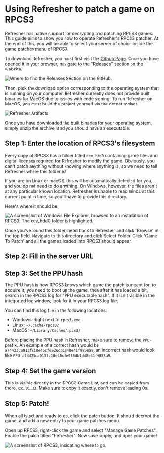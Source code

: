 # Using Refresher to patch a game on RPCS3

Refresher has native support for decrypting and patching RPCS3 games. This guide aims to show you how to operate Refresher's RPCS3 patcher. At the end of this, you will be able to select your server of choice inside the game patches menu of RPCS3.

To download Refresher, you must first visit the [Github Page](https://github.com/LittleBigRefresh/Refresher). Once you have opened it in your browser,
navigate to the "Releases" section on the website.

![Where to find the Releases Section on the GitHub.](Refresher-Release-Highlight.png)

Then, pick the download option corresponding to the operating system that is running on your computer.
Refresher currently does not provide built binaries for MacOS due to issues with code signing. To run Refresher on MacOS,
you must build the project yourself via the dotnet toolset.

![Refresher Artifacts](Refresher-Artifacts.png)

Once you have downloaded the built binaries for your operating system,
simply unzip the archive, and you should have an executable.

## Step 1: Enter the location of RPCS3's filesystem

Every copy of RPCS3 has a folder titled `dev_hdd0` containing game files and digital licenses required for Refresher to modify the game. Obviously, you can't patch anything without knowing where anything is, so we need to tell Refresher where this folder is!

If you are on Linux or macOS, this will be automatically detected for you, and you do not need to do anything. On Windows, however, the files aren't at any particular known location. Refresher is unable to read minds at this current point in time, so you'll have to provide this directory.

Here's where it should be:

![A screenshot of Windows File Explorer, browsed to an installation of RPCS3. The dev_hdd0 folder is highlighted.](rpcs3-directory.png)

Once you've found this folder, head back to Refresher and click 'Browse' in the top field. Navigate to this directory and click Select Folder. Click 'Game To Patch' and all the games loaded into RPCS3 should appear.

## Step 2: Fill in the server URL

<include from="Library.topic" element-id="fill-in-server-url"></include>

## Step 3: Set the PPU hash

The PPU hash is how RPCS3 knows which game the patch is meant for, to acquire it, you need to boot up the game, then after it has loaded a bit, search in the RPCS3 log for "PPU executable hash". If it isn't visible in the integrated log window, look for it in your RPCS3.log file.

You can find this log file in the following locations:
- Windows: Right next to `rpcs3.exe`
- Linux: `~/.cache/rpcs3/`
- MacOS: `~/Library/Caches/rpcs3/`

Before placing the PPU hash in Refresher, make sure to remove the `PPU-` prefix. An example of a correct hash would be `a74423ca913fc18e46cfe926db1d48e41f9858a9`, an incorrect hash would look like `PPU-a74423ca913fc18e46cfe926db1d48e41f9858a9`.

## Step 4: Set the game version

This is visible directly in the RPCS3 Game List, and can be copied from there, ex. `01.33`. Make sure to copy it exactly, don't remove leading 0s.

## Step 5: Patch!

When all is set and ready to go, click the patch button. It should decrypt the game, and add a new entry to your game patches menu.

Open up RPCS3, right-click the game and select "Manage Game Patches". Enable the patch titled "Refresher". Now save, apply, and open your game!

![A screenshot of RPCS3, indicating where to go.](rpcs3-patch-manager.png)
